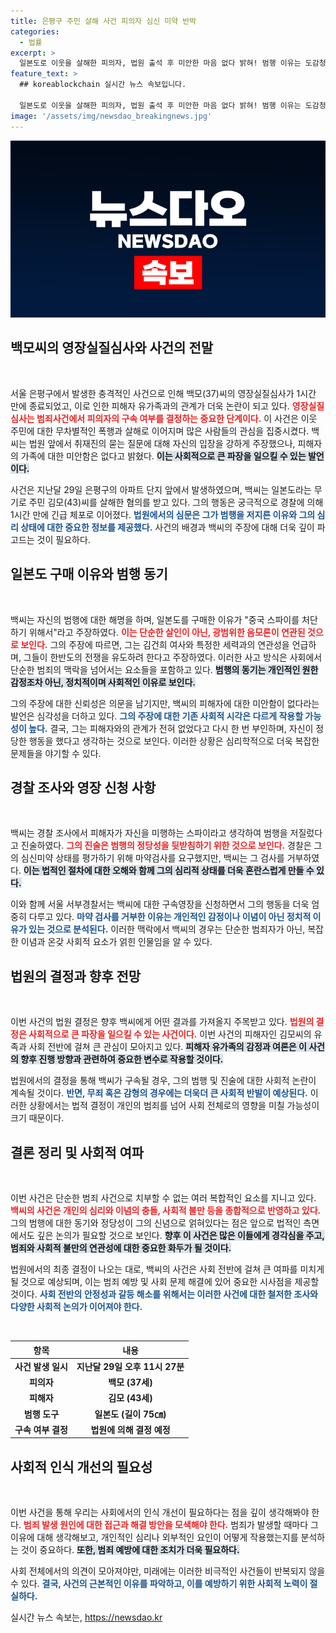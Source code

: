 ```yaml
---
title: 은평구 주민 살해 사건 피의자 심신 미약 반박
categories:
  - 법률
excerpt: >
  일본도로 이웃을 살해한 피의자, 법원 출석 후 미안한 마음 없다 밝혀! 범행 이유는 도감청과 스파이 처단 주장... 충격적인 심리선행이 감지되는 가운데, 사건의 진실은?
feature_text: >
  ## koreablockchain 실시간 뉴스 속보입니다.

  일본도로 이웃을 살해한 피의자, 법원 출석 후 미안한 마음 없다 밝혀! 범행 이유는 도감청과 스파이 처단 주장... 충격적인 심리선행이 감지되는 가운데, 사건의 진실은?
image: '/assets/img/newsdao_breakingnews.jpg'
---
```


<p><img src="/assets/img/newsdao_breakingnews.jpg" alt="koreablockchain 속보" /></p>

<h2 data-ke-size="size26">백모씨의 영장실질심사와 사건의 전말</h2>

<p data-ke-size="size16">&nbsp;</p>

<p>서울 은평구에서 발생한 충격적인 사건으로 인해 백모(37)씨의 영장실질심사가 1시간 만에 종료되었고, 이로 인한 피해자 유가족과의 관계가 더욱 논란이 되고 있다. <b><span style="color: #ee2323;">영장실질심사는 범죄사건에서 피의자의 구속 여부를 결정하는 중요한 단계이다.</span></b> 이 사건은 이웃 주민에 대한 무차별적인 폭행과 살해로 이어지며 많은 사람들의 관심을 집중시켰다. 백씨는 법원 앞에서 취재진의 묻는 질문에 대해 자신의 입장을 강하게 주장했으나, 피해자의 가족에 대한 미안함은 없다고 밝혔다. <b><span style="background-color: #21538527;">이는 사회적으로 큰 파장을 일으킬 수 있는 발언이다.</span></b></p>

<p>사건은 지난달 29일 은평구의 아파트 단지 앞에서 발생하였으며, 백씨는 일본도라는 무기로 주민 김모(43)씨를 살해한 혐의를 받고 있다. 그의 행동은 궁극적으로 경찰에 의해 1시간 만에 긴급 체포로 이어졌다. <b><span style="color: #1a5490;">법원에서의 심문은 그가 범행을 저지른 이유와 그의 심리 상태에 대한 중요한 정보를 제공했다.</span></b> 사건의 배경과 백씨의 주장에 대해 더욱 깊이 파고드는 것이 필요하다.</p>

<h2 data-ke-size="size26">일본도 구매 이유와 범행 동기</h2>

<p data-ke-size="size16">&nbsp;</p>

<p>백씨는 자신의 범행에 대한 해명을 하며, 일본도를 구매한 이유가 "중국 스파이를 처단하기 위해서"라고 주장하였다. <b><span style="color: #ee2323;">이는 단순한 살인이 아닌, 광범위한 음모론이 연관된 것으로 보인다.</span></b> 그의 주장에 따르면, 그는 김건희 여사와 특정한 세력과의 연관성을 언급하며, 그들이 한반도의 전쟁을 유도하려 한다고 주장하였다. 이러한 사고 방식은 사회에서 단순한 범죄의 맥락을 넘어서는 요소들을 포함하고 있다. <b><span style="background-color: #21538527;">범행의 동기는 개인적인 원한감정조차 아닌, 정치적이며 사회적인 이유로 보인다.</span></b> </p>

<p>그의 주장에 대한 신뢰성은 의문을 남기지만, 백씨의 피해자에 대한 미안함이 없다라는 발언은 심각성을 더하고 있다. <b><span style="color: #1a5490;">그의 주장에 대한 기존 사회적 시각은 다르게 작용할 가능성이 높다.</span></b> 결국, 그는 피해자와의 관계가 전혀 없었다고 다시 한 번 부인하며, 자신이 정당한 행동을 했다고 생각하는 것으로 보인다. 이러한 상황은 심리학적으로 더욱 복잡한 문제들을 야기할 수 있다.</p>

<h2 data-ke-size="size26">경찰 조사와 영장 신청 사항</h2>

<p data-ke-size="size16">&nbsp;</p>

<p>백씨는 경찰 조사에서 피해자가 자신을 미행하는 스파이라고 생각하여 범행을 저질렀다고 진술하였다. <b><span style="color: #ee2323;">그의 진술은 범행의 정당성을 뒷받침하기 위한 것으로 보인다.</span></b> 경찰은 그의 심신미약 상태를 평가하기 위해 마약검사를 요구했지만, 백씨는 그 검사를 거부하였다. <b><span style="background-color: #21538527;">이는 법적인 절차에 대한 오해와 함께 그의 심리적 상태를 더욱 혼란스럽게 만들 수 있다.</span></b> </p>

<p>이와 함께 서울 서부경찰서는 백씨에 대한 구속영장을 신청하면서 그의 행동을 더욱 엄중히 다루고 있다. <b><span style="color: #1a5490;">마약 검사를 거부한 이유는 개인적인 감정이나 이념이 아닌 정치적 이유가 있는 것으로 분석된다.</span></b> 이러한 맥락에서 백씨의 경우는 단순한 범죄자가 아닌, 복잡한 이념과 온갖 사회적 요소가 얽힌 인물임을 알 수 있다. </p>

<h2 data-ke-size="size26">법원의 결정과 향후 전망</h2>

<p data-ke-size="size16">&nbsp;</p>

<p>이번 사건의 법원 결정은 향후 백씨에게 어떤 결과를 가져올지 주목받고 있다. <b><span style="color: #ee2323;">법원의 결정은 사회적으로 큰 파장을 일으킬 수 있는 사건이다.</span></b> 이번 사건의 피해자인 김모씨의 유족과 사회 전반에 걸쳐 큰 관심이 모아지고 있다. <b><span style="background-color: #21538527;">피해자 유가족의 감정과 여론은 이 사건의 향후 진행 방향과 관련하여 중요한 변수로 작용할 것이다.</span></b> </p>

<p>법원에서의 결정을 통해 백씨가 구속될 경우, 그의 범행 및 진술에 대한 사회적 논란이 계속될 것이다. <b><span style="color: #1a5490;">반면, 무죄 혹은 감형의 경우에는 더욱더 큰 사회적 반발이 예상된다.</span></b> 이러한 상황에서는 법적 결정이 개인의 범죄를 넘어 사회 전체로의 영향을 미칠 가능성이 크기 때문이다. </p>

<h2 data-ke-size="size26">결론 정리 및 사회적 여파</h2>

<p data-ke-size="size16">&nbsp;</p>

<p>이번 사건은 단순한 범죄 사건으로 치부할 수 없는 여러 복합적인 요소를 지니고 있다. <b><span style="color: #ee2323;">백씨의 사건은 개인의 심리와 이념의 충돌, 사회적 불만 등을 종합적으로 반영하고 있다.</span></b> 그의 범행에 대한 동기와 정당성이 그의 신념으로 얽혀있다는 점은 앞으로 법적인 측면에서도 깊은 논의가 필요할 것으로 보인다. <b><span style="background-color: #21538527;">향후 이 사건은 많은 이들에게 경각심을 주고, 범죄와 사회적 불만의 연관성에 대한 중요한 화두가 될 것이다.</span></b> </p>

<p>법원에서의 최종 결정이 나오는 대로, 백씨의 사건은 사회 전반에 걸쳐 큰 여파를 미치게 될 것으로 예상되며, 이는 범죄 예방 및 사회 문제 해결에 있어 중요한 시사점을 제공할 것이다. <b><span style="color: #1a5490;">사회 전반의 안정성과 갈등 해소를 위해서는 이러한 사건에 대한 철저한 조사와 다양한 사회적 논의가 이어져야 한다.</span></b> </p>

<p data-ke-size="size16">&nbsp;</p>

<table style="width: 100%;">
  <thead>
    <tr>
      <th style="text-align: center; height: 20px;">항목</th>
      <th style="text-align: center; height: 20px;">내용</th>
    </tr>
  </thead>
  <tbody>
    <tr>
      <td style="text-align: center; height: 20px;"><b>사건 발생 일시</b></td>
      <td style="text-align: center; height: 20px;"><b>지난달 29일 오후 11시 27분</b></td>
    </tr>
    <tr>
      <td style="text-align: center; height: 20px;"><b>피의자</b></td>
      <td style="text-align: center; height: 20px;"><b>백모 (37세)</b></td>
    </tr>
    <tr>
      <td style="text-align: center; height: 20px;"><b>피해자</b></td>
      <td style="text-align: center; height: 20px;"><b>김모 (43세)</b></td>
    </tr>
    <tr>
      <td style="text-align: center; height: 20px;"><b>범행 도구</b></td>
      <td style="text-align: center; height: 20px;"><b>일본도 (길이 75㎝)</b></td>
    </tr>
    <tr>
      <td style="text-align: center; height: 20px;"><b>구속 여부 결정</b></td>
      <td style="text-align: center; height: 20px;"><b>법원에 의해 결정 예정</b></td>
    </tr>
  </tbody>
</table>

<h2 data-ke-size="size26">사회적 인식 개선의 필요성</h2>

<p data-ke-size="size16">&nbsp;</p>

<p>이번 사건을 통해 우리는 사회에서의 인식 개선이 필요하다는 점을 깊이 생각해봐야 한다. <b><span style="color: #ee2323;">범죄 발생 원인에 대한 접근과 해결 방안을 모색해야 한다.</span></b> 범죄가 발생할 때마다 그 이유에 대해 생각해보고, 개인적인 심리나 외부적인 요인이 어떻게 작용했는지를 분석하는 것이 중요하다. <b><span style="background-color: #21538527;">또한, 범죄 예방에 대한 조치가 더욱 필요하다.</span></b> </p>

<p>사회 전체에서의 의견이 모아져야만, 미래에는 이러한 비극적인 사건들이 반복되지 않을 수 있다. <b><span style="color: #1a5490;">결국, 사건의 근본적인 이유를 파악하고, 이를 예방하기 위한 사회적 노력이 절실하다.</span></b></p>
실시간 뉴스 속보는, <a href="https://newsdao.kr" rel="dofollow">https://newsdao.kr</a>


